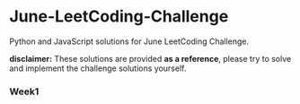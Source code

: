# June-LeetCoding-Challenge
Python and JavaScript solutions for June LeetCoding Challenge.

**disclaimer:** These solutions are provided **as a reference**, please try to solve and implement the challenge solutions yourself.

### Week1
